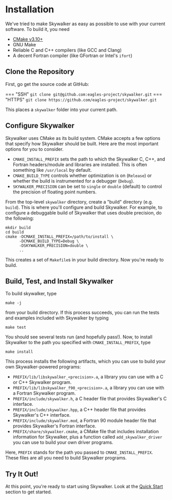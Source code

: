 # Installation

We've tried to make Skywalker as easy as possible to use with your current
software. To build it, you need

+ [CMake v3.10+](https://cmake.org/)
+ GNU Make
+ Reliable C and C++ compilers (like GCC and Clang)
+ A decent Fortran compiler (like GFortran or Intel's `ifort`)

## Clone the Repository

First, go get the source code at GitHub:

=== "SSH"
    ```
    git clone git@github.com:eagles-project/skywalker.git
    ```
=== "HTTPS"
    ```
    git clone https://github.com/eagles-project/skywalker.git
    ```

This places a `skywalker` folder into your current path.

## Configure Skywalker

Skywalker uses CMake as its build system. CMake accepts a few options that
specify how Skywalker should be built. Here are the most important options for
you to consider.

* `CMAKE_INSTALL_PREFIX` sets the path to which the Skywalker C, C++, and
  Fortran headers/module and libraries are installed. This is often something
  like `/usr/local` by default.
* `CMAKE_BUILD_TYPE` controls whether optimization is on (`Release`) or whether
  the build is instrumented for a debugger (`Debug`).
* `SKYWALKER_PRECISION` can be set to `single` or `double` (default) to control
  the precision of floating point numbers.

From the top-level `skywalker` directory, create a "build" directory
(e.g. `build`). This is where you'll configure and build Skywalker. For example,
to configure a debuggable build of Skywalker that uses double precision, do the
following:

```
mkdir build
cd build
cmake -DCMAKE_INSTALL_PREFIX=/path/to/install \
      -DCMAKE_BUILD_TYPE=Debug \
      -DSKYWALKER_PRECISION=double \
      ..
```

This creates a set of `Makefile`s in your build directory. Now you're ready
to build.

## Build, Test, and Install Skywalker

To build skywalker, type

```
make -j
```

from your build directory. If this process succeeds, you can run the tests
and examples included with Skywalker by typing

```
make test
```

You should see several tests run (and hopefully pass!). Now, to install
Skywalker to the path you specified with `CMAKE_INSTALL_PREFIX`, type

```
make install
```

This process installs the following artifacts, which you can use to
build your own Skywalker-powered programs:

* `PREFIX/lib/libskywalker_<precision>.a`, a library you can use with a C or C++
  Skywalker program.
* `PREFIX/lib/libskywalker_f90_<precision>.a`, a library you can use with a
  Fortran Skywalker program.
* `PREFIX/include/skywalker.h`, a C header file that provides Skywalker's C
  interface.
* `PREFIX/include/skywalker.hpp`, a C++ header file that provides Skywalker's
  C++ interface.
* `PREFIX/include/skywalker.mod`, a Fortran 90 module header file that provides
  Skywalker's Fortran interface.
* `PREFIX/share/skywalker.cmake`, a CMake file that includes installation
  information for Skywalker, plus a function called `add_skywalker_driver` you
  can use to build your own driver programs.

Here, `PREFIX` stands for the path you passed to `CMAKE_INSTALL_PREFIX`. These
files are all you need to build Skywalker programs.

## Try It Out!

At this point, you're ready to start using Skywalker. Look at the
[Quick Start](quick_start.md) section to get started.
